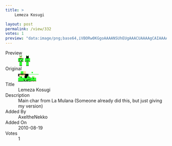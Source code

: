 ```yaml
---
title: >
    Lemeza Kosugi

layout: post
permalink: /view/332
votes: 1
preview: "data:image/png;base64,iVBORw0KGgoAAAANSUhEUgAAACUAAAAgCAIAAAAaMSbnAAAABnRSTlMA/wD/AP5AXyvrAAABAElEQVRIie1XwQ2DMAy0Ud6wBJ2AdiPETkVs1GYCugQdAPcRNXJIAk5VQELcK4nvcjEYmSDRCF8gZgBARGwFAYBzZiCRI59c4Rbc6AkPiZ9E7vi9Xx0AFJdm6Fs+yMta4mfy88Etwoz1EPAzOfHBun6r4uh+yhaxRh0jVXS3nMm3GPsGYhzl7ltxbzsVQsJXwdVUJzl2qheNejEnCUfqJ9noLw85/P5+Q6zC+UEdPyOwDcV0ExBnJqFtXS8IgnPxSpn0QsQsSa6Gvi2wsTFfrFE7HHKiqXLkTScva79nEo2mD1sOj05Ci/Kt/yeO3o9Ov9Pv9NvPD/37mI+k+9i8/AM4zIvOGgzE4AAAAABJRU5ErkJggg=="
---
```

<dl class="side-by-side">
<dt>Preview</dt>
<dd>
    <img class="preview" src="data:image/png;base64,iVBORw0KGgoAAAANSUhEUgAAACUAAAAgCAIAAAAaMSbnAAAABnRSTlMA/wD/AP5AXyvrAAABAElEQVRIie1XwQ2DMAy0Ud6wBJ2AdiPETkVs1GYCugQdAPcRNXJIAk5VQELcK4nvcjEYmSDRCF8gZgBARGwFAYBzZiCRI59c4Rbc6AkPiZ9E7vi9Xx0AFJdm6Fs+yMta4mfy88Etwoz1EPAzOfHBun6r4uh+yhaxRh0jVXS3nMm3GPsGYhzl7ltxbzsVQsJXwdVUJzl2qheNejEnCUfqJ9noLw85/P5+Q6zC+UEdPyOwDcV0ExBnJqFtXS8IgnPxSpn0QsQsSa6Gvi2wsTFfrFE7HHKiqXLkTScva79nEo2mD1sOj05Ci/Kt/yeO3o9Ov9Pv9NvPD/37mI+k+9i8/AM4zIvOGgzE4AAAAABJRU5ErkJggg==">
</dd>
<dt>Original</dt>
<dd>
    <img class="preview" src="data:image/png;base64,iVBORw0KGgoAAAANSUhEUgAAAEAAAAAgCAYAAACinX6EAAAA7UlEQVR42u2YbQ7DIAiGuVNvu6vtFDuB+9FlaZgFv0B0L41JG4zFp0ARIkWOJF+v50MctLoAQBAA/L0AAAAAgCQIAIMkTR6nEUx+jDTUf435fLGuUbvGMfnKArhx5ex9bk6LB4QIASWWVQBX/XIAtGRWO7bzAKPNp3B/AefNA8ByhU9vXdG7vlaIAYAFgKvxALAbAIPSsgpAD7ARQMm4zjat98MDcDjIAMDfAigNra09IASAluaGZ8PEzQO44az9NK0T5BoCpQC2CgHvxCcBzOldckCrgaXz+VFdashm9OZtcVKetbni/EEdqlt5A2Lg5z1f1RDhAAAAAElFTkSuQmCC">
</dd>
<dt>Title</dt>
<dd>Lemeza Kosugi</dd>
<dt>Description</dt>
<dd>Main char from La Mulana (Someone already did this, but just giving my version)</dd>
<dt>Added By</dt>
<dd>AxeltheNekko</dd>
<dt>Added On</dt>
<dd>2010-08-19</dd>
<dt>Votes</dt>
<dd>1</dd>
</dl>
